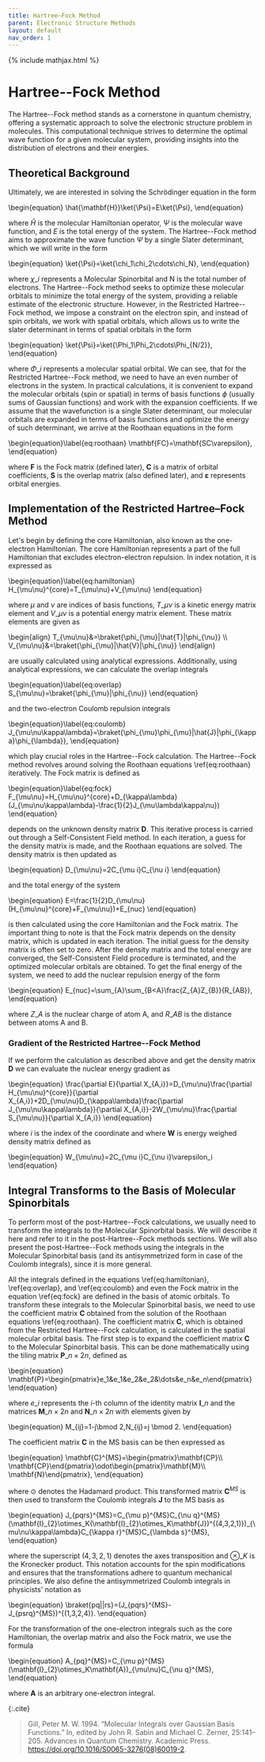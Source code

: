 ```yaml
---
title: Hartree–Fock Method
parent: Electronic Structure Methods
layout: default
nav_order: 1
---
```

{% include mathjax.html %}

# Hartree--Fock Method

The Hartree--Fock method stands as a cornerstone in quantum chemistry, offering a systematic approach to solve the electronic structure problem in molecules. This computational technique strives to determine the optimal wave function for a given molecular system, providing insights into the distribution of electrons and their energies.

## Theoretical Background

Ultimately, we are interested in solving the Schrödinger equation in the form

\begin{equation}
\hat{\mathbf{H}}\ket{\Psi}=E\ket{\Psi},
\end{equation}

where $\hat{H}$ is the molecular Hamiltonian operator, $\Psi$ is the molecular wave function, and $E$ is the total energy of the system. The Hartree--Fock method aims to approximate the wave function $\Psi$ by a single Slater determinant, which we will write in the form

\begin{equation}
\ket{\Psi}=\ket{\chi\_1\chi\_2\cdots\chi\_N},
\end{equation}

where $\chi\_i$ represents a Molecular Spinorbital and N is the total number of electrons. The Hartree--Fock method seeks to optimize these molecular orbitals to minimize the total energy of the system, providing a reliable estimate of the electronic structure. However, in the Restricted Hartree--Fock method, we impose a constraint on the electron spin, and instead of spin orbitals, we work with spatial orbitals, which allows us to write the slater determinant in terms of spatial orbitals in the form

\begin{equation}
\ket{\Psi}=\ket{\Phi\_1\Phi\_2\cdots\Phi\_{N/2}},
\end{equation}

where $\Phi\_i$ represents a molecular spatial orbital. We can see, that for the Restricted Hartree--Fock method, we need to have an even number of electrons in the system. In practical calculations, it is convenient to expand the molecular orbitals (spin or spatial) in terms of basis functions $\phi$ (usually sums of Gaussian functions) and work with the expansion coefficients. If we assume that the wavefunction is a single Slater determinant, our molecular orbitals are expanded in terms of basis functions and optimize the energy of such determinant, we arrive at the Roothaan equations in the form

\begin{equation}\label{eq:roothaan}
\mathbf{FC}=\mathbf{SC\varepsilon},
\end{equation}

where $\mathbf{F}$ is the Fock matrix (defined later), $\mathbf{C}$ is a matrix of orbital coefficients, $\mathbf{S}$ is the overlap matrix (also defined later), and $\mathbf{\varepsilon}$ represents orbital energies.

## Implementation of the Restricted Hartree–Fock Method

Let's begin by defining the core Hamiltonian, also known as the one-electron Hamiltonian. The core Hamiltonian represents a part of the full Hamiltonian that excludes electron-electron repulsion. In index notation, it is expressed as 

\begin{equation}\label{eq:hamiltonian}
H\_{\mu\nu}^{core}=T\_{\mu\nu}+V\_{\mu\nu}
\end{equation}

where $\mu$ and $\nu$ are indices of basis functions, $T\_{\mu\nu}$ is a kinetic energy matrix element and $V\_{\mu\nu}$ is a potential energy matrix element. These matrix elements are given as

\begin{align}
T\_{\mu\nu}&=\braket{\phi\_{\mu}|\hat{T}|\phi\_{\nu}} \\\\\
V\_{\mu\nu}&=\braket{\phi\_{\mu}|\hat{V}|\phi\_{\nu}}
\end{align}

are usually calculated using analytical expressions. Additionally, using analytical expressions, we can calculate the overlap integrals

\begin{equation}\label{eq:overlap}
S\_{\mu\nu}=\braket{\phi\_{\mu}|\phi\_{\nu}}
\end{equation}

and the two-electron Coulomb repulsion integrals

\begin{equation}\label{eq:coulomb}
J\_{\mu\nu\kappa\lambda}=\braket{\phi\_{\mu}\phi\_{\mu}|\hat{J}|\phi\_{\kappa}\phi\_{\lambda}},
\end{equation}

which play crucial roles in the Hartree--Fock calculation.<!--\cite{10.1016/S0065-3276!08!60019-2}--> The Hartree--Fock method revolves around solving the Roothaan equations \ref{eq:roothaan} iteratively. The Fock matrix is defined as

\begin{equation}\label{eq:fock}
F\_{\mu\nu}=H\_{\mu\nu}^{core}+D\_{\kappa\lambda}(J\_{\mu\nu\kappa\lambda}-\frac{1}{2}J\_{\mu\lambda\kappa\nu})
\end{equation}

depends on the unknown density matrix $\mathbf{D}$. This iterative process is carried out through a Self-Consistent Field method. In each iteration, a guess for the density matrix is made, and the Roothaan equations are solved. The density matrix is then updated as

\begin{equation}
D\_{\mu\nu}=2C\_{\mu i}C\_{\nu i}
\end{equation}

and the total energy of the system

\begin{equation}
E=\frac{1}{2}D\_{\mu\nu}(H\_{\mu\nu}^{core}+F\_{\mu\nu})+E\_{nuc}
\end{equation}

is then calculated using the core Hamiltonian and the Fock matrix. The important thing to note is that the Fock matrix depends on the density matrix, which is updated in each iteration. The initial guess for the density matrix is often set to zero. After the density matrix and the total energy are converged, the Self-Consistent Field procedure is terminated, and the optimized molecular orbitals are obtained. To get the final energy of the system, we need to add the nuclear repulsion energy of the form

\begin{equation}
E\_{nuc}=\sum\_{A}\sum\_{B<A}\frac{Z\_{A}Z\_{B}}{R\_{AB}},
\end{equation}

where $Z\_A$ is the nuclear charge of atom A, and $R\_{AB}$ is the distance between atoms A and B.

### Gradient of the Restricted Hartree--Fock Method

If we perform the calculation as described above and get the density matrix $\mathbf{D}$ we can evaluate the nuclear energy gradient as

\begin{equation}
\frac{\partial E}{\partial X\_{A,i}}=D\_{\mu\nu}\frac{\partial H\_{\mu\nu}^{core}}{\partial X\_{A,i}}+2D\_{\mu\nu}D\_{\kappa\lambda}\frac{\partial J\_{\mu\nu\kappa\lambda}}{\partial X\_{A,i}}-2W\_{\mu\nu}\frac{\partial S\_{\mu\nu}}{\partial X\_{A,i}}
\end{equation}

where $i$ is the index of the coordinate and where $\mathbf{W}$ is energy weighed density matrix defined as

\begin{equation}
W_{\mu\nu}=2C_{\mu i}C_{\nu i}\varepsilon_i
\end{equation}

## Integral Transforms to the Basis of Molecular Spinorbitals

To perform most of the post-Hartree--Fock calculations, we usually need to transform the integrals to the Molecular Spinorbital basis. We will describe it here and refer to it in the post-Hartree--Fock methods sections. We will also present the post-Hartree--Fock methods using the integrals in the Molecular Spinorbital basis (and its antisymmetrized form in case of the Coulomb integrals), since it is more general.

All the integrals defined in the equations \ref{eq:hamiltonian}, \ref{eq:overlap}, and \ref{eq:coulomb} and even the Fock matrix in the equation \ref{eq:fock} are defined in the basis of atomic orbitals. To transform these integrals to the Molecular Spinorbital basis, we need to use the coefficient matrix $\mathbf{C}$ obtained from the solution of the Roothaan equations \ref{eq:roothaan}. The coefficient matrix $\mathbf{C}$, which is obtained from the Restricted Hartree--Fock calculation, is calculated in the spatial molecular orbital basis. The first step is to expand the coefficient matrix $\mathbf{C}$ to the Molecular Spinorbital basis. This can be done mathematically using the tiling matrix $\mathbf{P}\_{n\times 2n}$, defined as

\begin{equation}
\mathbf{P}=\begin{pmatrix}e\_1&e\_1&e\_2&e\_2&\dots&e\_n&e\_n\end{pmatrix}
\end{equation}

where $e\_i$ represents the $i$-th column of the identity matrix $\mathbf{I}\_n$ and the matrices $\mathbf{M}\_{n\times 2n}$ and $\mathbf{N}\_{n\times 2n}$ with elements given by

\begin{equation}
M\_{ij}=1-j\bmod 2,N\_{ij}=j \bmod 2.
\end{equation}

The coefficient matrix $\mathbf{C}$ in the MS basis can be then expressed as

\begin{equation}
\mathbf{C}^{MS}=\begin{pmatrix}\mathbf{CP}\\\ \mathbf{CP}\end{pmatrix}\odot\begin{pmatrix}\mathbf{M}\\\ \mathbf{N}\end{pmatrix},
\end{equation}

where $\odot$ denotes the Hadamard product. This transformed matrix $\mathbf{C}^{MS}$ is then used to transform the Coulomb integrals $\mathbf{J}$ to the MS basis as

\begin{equation}
J\_{pqrs}^{MS}=C\_{\mu p}^{MS}C\_{\nu q}^{MS}(\mathbf{I}\_{2}\otimes\_K(\mathbf{I}\_{2}\otimes\_K\mathbf{J})^{(4,3,2,1)})\_{\mu\nu\kappa\lambda}C\_{\kappa r}^{MS}C\_{\lambda s}^{MS},
\end{equation}

where the superscript $(4,3,2,1)$ denotes the axes transposition and $\otimes\_K$ is the Kronecker product. This notation accounts for the spin modifications and ensures that the transformations adhere to quantum mechanical principles. We also define the antisymmetrized Coulomb integrals in physicists' notation as

\begin{equation}
\braket{pq||rs}=(J\_{pqrs}^{MS}-J\_{psrq}^{MS})^{(1,3,2,4)}.
\end{equation}

For the transformation of the one-electron integrals such as the core Hamiltonian, the overlap matrix and also the Fock matrix, we use the formula

\begin{equation}
A\_{pq}^{MS}=C\_{\mu p}^{MS}(\mathbf{I}\_{2}\otimes\_K\mathbf{A})\_{\mu\nu}C\_{\nu q}^{MS},
\end{equation}

where $\mathbf{A}$ is an arbitrary one-electron integral.

{:.cite}
> Gill, Peter M. W. 1994. “Molecular Integrals over Gaussian Basis Functions.” In, edited by John R. Sabin and Michael C. Zerner, 25:141–205. Advances in Quantum Chemistry. Academic Press. <https://doi.org/10.1016/S0065-3276(08)60019-2>.
>
